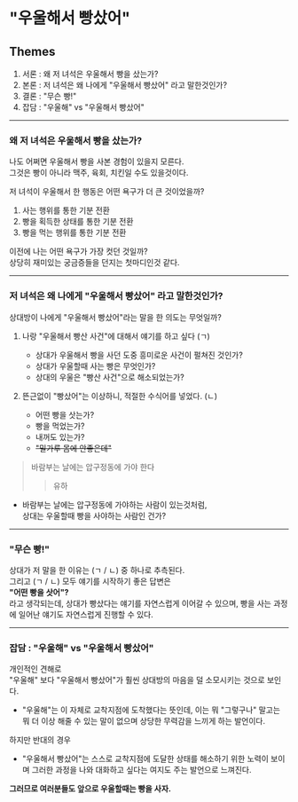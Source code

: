 # "우울해서 빵샀어"

## Themes
1. 서론 : 왜 저 녀석은 우울해서 빵을 샀는가?
2. 본론 : 저 녀석은 왜 나에게 "우울해서 빵샀어" 라고 말한것인가?
3. 결론 : "무슨 빵!"
4. 잡담 : "우울해" vs "우울해서 빵샀어"

---

### 왜 저 녀석은 우울해서 빵을 샀는가?
나도 어쩌면 우울해서 빵을 사본 경험이 있을지 모른다.</br>
그것은 빵이 아니라 맥주, 육회, 치킨일 수도 있을것이다.</br>

저 녀석이 우울해서 한 행동은 어떤 욕구가 더 큰 것이었을까?
1. 사는 행위를 통한 기분 전환
2. 빵을 획득한 상태를 통한 기분 전환
3. 빵을 먹는 행위를 통한 기분 전환

이전에 나는 어떤 욕구가 가장 컷던 것일까?  
상당히 재미있는 궁금증들을 던지는 첫마디인것 같다.

---

### 저 녀석은 왜 나에게 "우울해서 빵샀어" 라고 말한것인가?
상대방이 나에게 "우울해서 빵샀어"라는 말을 한 의도는 무엇일까?

1. 나랑 "우울해서 빵산 사건"에 대해서 얘기를 하고 싶다 (ㄱ)
    - 상대가 우울해서 빵을 사던 도중 흥미로운 사건이 펄쳐진 것인가?
    - 상대가 우울할때 사는 빵은 무엇인가?
    - 상대의 우울은 "빵산 사건"으로 해소되었는가?

2. 뜬근없이 "빵샀어"는 이상하니, 적절한 수식어를 넣었다. (ㄴ)
    - 어떤 빵을 삿는가?
    - 빵을 먹었는가?
    - 내꺼도 있는가?
    - ~~"밀가루 몸에 안좋은데"~~

> 바람부는 날에는 압구정동에 가야 한다
>> 유하
- 바람부는 날에는 압구정동에 가야하는 사람이 있는것처럼,  
 상대는 우울할때 빵을 사야하는 사람인 건가?

---

### "무슨 빵!"
상대가 저 말을 한 이유는 (ㄱ / ㄴ) 중 하나로 추측된다.  
그리고 (ㄱ / ㄴ) 모두 얘기를 시작하기 좋은 답변은  
**"어떤 빵을 삿어"?**  
라고 생각되는데, 상대가 빵샀다는 얘기를 자연스럽게 이어갈 수 있으며, 빵을 사는 과정에 일어난 얘기도 자연스럽게 진행할 수 있다.

---

### 잡담 : "우울해" vs "우울해서 빵샀어"
개인적인 견해로  
"우울해" 보다 "우울해서 빵샀어"가 훨씬 상대방의 마음을 덜 소모시키는 것으로 보인다.  
- "우울해"는 이 자체로 교착지점에 도착했다는 뜻인데, 이는 뭐 "그렇구나" 말고는 뭐 더 이상 해줄 수 있는 말이 없으며 상당한 무력감을 느끼게 하는 발언이다.  

하지만 반대의 경우
- "우울해서 빵샀어"는 스스로 교착지점에 도달한 상태를 해소하기 위한 노력이 보이며 그러한 과정을 나와 대화하고 싶다는 여지도 주는 발언으로 느껴진다.  

**그러므로 여러분들도 앞으로 우울할때는 빵을 사자.**


